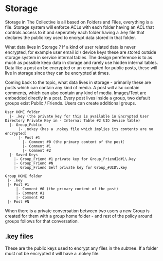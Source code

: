 # Storage
Storage in The Collective is all based on Folders and Files, everything is a file. Storage system will enforce ACLs with each folder having an ACL 
that controls access to it and seperately each folder having a .key file that declares the public key used to encrypt data stored in that folder.

What data lives in Storage ?
If a kind of user related data is never encrypted, for example user email id / device keys these are stored outside storage system in service internal tables. 
The design pereference is to as much as possible keep data in storage and rarely use hidden internal tables. Data like a post an be encrypted or un encrypted for public posts, these will live in storage since they can be encrypted at times.

Coming back to the topic, what data lives in storage - primarily these are posts which can contain any kind of media. A post will also contain comments, which can also contain any kind of media. Images/Text are embedded directly in a post. Every post lives inside a group, two default groups exist Public / Friends. Users can create additional groups.

```
User HOME folder
  |- .key (the private key for this is available in Encrypted User Directory Private Key in - Internal Table #2 UID Device table)
  |- Group_Public 
      |- .nokey (has a .nokey file which implies its contents are no encrypted)
      |- Post #1
        |- Comment #0 (the primary content of the post)
        |- Comment #1
        |- Comment #2
  |- Saved Keys
    |- Group_Friend #1 private key for Group_FriendId#1\.key
    |- Group_Friend #N
    |- Group_Friend Self private key for Group_#UID\.key
 ```
 
 ```
 Group HOME folder
  |- .key
  |- Post #1
      |- Comment #0 (the primary content of the post)
      |- Comment #1
      |- Comment #2
  |- Post #N
 ```
 
When there is a private conversation between two users a new Group is created for them with a group home folder - and rest of the policy around groups follows for that conversation.
 
 ## .key files
 These are the public keys used to encrypt any files in the subtree. If a folder must not be encrypted it will have a .nokey file.
 
